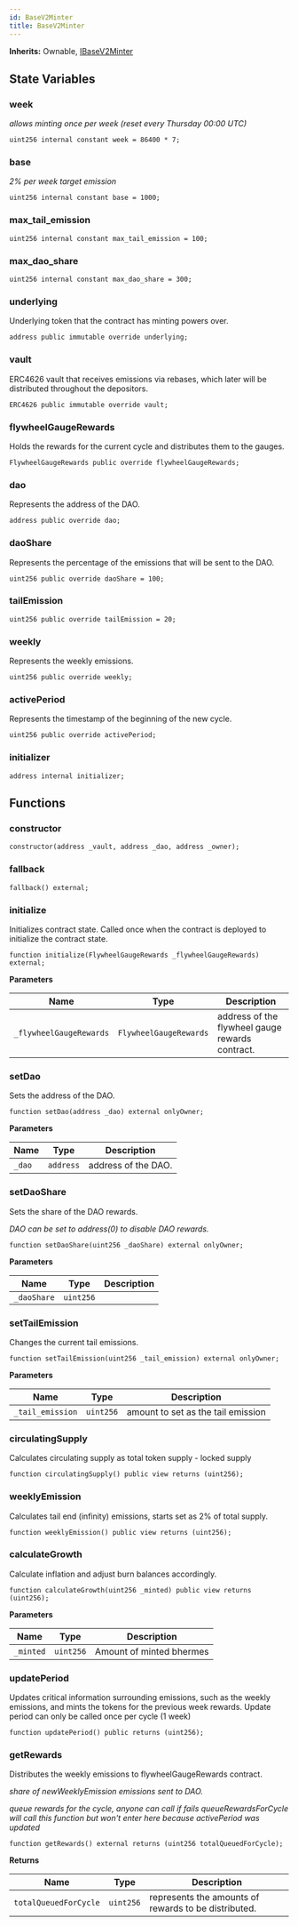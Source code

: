 ```yaml
---
id: BaseV2Minter
title: BaseV2Minter
---
```


**Inherits:**
Ownable, [IBaseV2Minter](/hermes/interfaces/IBaseV2Minter.sol/interface.IBaseV2Minter.md)


## State Variables
### week
*allows minting once per week (reset every Thursday 00:00 UTC)*


```solidity
uint256 internal constant week = 86400 * 7;
```


### base
*2% per week target emission*


```solidity
uint256 internal constant base = 1000;
```


### max_tail_emission

```solidity
uint256 internal constant max_tail_emission = 100;
```


### max_dao_share

```solidity
uint256 internal constant max_dao_share = 300;
```


### underlying
Underlying token that the contract has minting powers over.


```solidity
address public immutable override underlying;
```


### vault
ERC4626 vault that receives emissions via rebases, which later will be distributed throughout the depositors.


```solidity
ERC4626 public immutable override vault;
```


### flywheelGaugeRewards
Holds the rewards for the current cycle and distributes them to the gauges.


```solidity
FlywheelGaugeRewards public override flywheelGaugeRewards;
```


### dao
Represents the address of the DAO.


```solidity
address public override dao;
```


### daoShare
Represents the percentage of the emissions that will be sent to the DAO.


```solidity
uint256 public override daoShare = 100;
```


### tailEmission

```solidity
uint256 public override tailEmission = 20;
```


### weekly
Represents the weekly emissions.


```solidity
uint256 public override weekly;
```


### activePeriod
Represents the timestamp of the beginning of the new cycle.


```solidity
uint256 public override activePeriod;
```


### initializer

```solidity
address internal initializer;
```


## Functions
### constructor


```solidity
constructor(address _vault, address _dao, address _owner);
```

### fallback


```solidity
fallback() external;
```

### initialize

Initializes contract state. Called once when the contract is
deployed to initialize the contract state.


```solidity
function initialize(FlywheelGaugeRewards _flywheelGaugeRewards) external;
```
**Parameters**

|Name|Type|Description|
|----|----|-----------|
|`_flywheelGaugeRewards`|`FlywheelGaugeRewards`|address of the flywheel gauge rewards contract.|


### setDao

Sets the address of the DAO.


```solidity
function setDao(address _dao) external onlyOwner;
```
**Parameters**

|Name|Type|Description|
|----|----|-----------|
|`_dao`|`address`|address of the DAO.|


### setDaoShare

Sets the share of the DAO rewards.

*DAO can be set to address(0) to disable DAO rewards.*


```solidity
function setDaoShare(uint256 _daoShare) external onlyOwner;
```
**Parameters**

|Name|Type|Description|
|----|----|-----------|
|`_daoShare`|`uint256`||


### setTailEmission

Changes the current tail emissions.


```solidity
function setTailEmission(uint256 _tail_emission) external onlyOwner;
```
**Parameters**

|Name|Type|Description|
|----|----|-----------|
|`_tail_emission`|`uint256`|amount to set as the tail emission|


### circulatingSupply

Calculates circulating supply as total token supply - locked supply


```solidity
function circulatingSupply() public view returns (uint256);
```

### weeklyEmission

Calculates tail end (infinity) emissions, starts set as 2% of total supply.


```solidity
function weeklyEmission() public view returns (uint256);
```

### calculateGrowth

Calculate inflation and adjust burn balances accordingly.


```solidity
function calculateGrowth(uint256 _minted) public view returns (uint256);
```
**Parameters**

|Name|Type|Description|
|----|----|-----------|
|`_minted`|`uint256`|Amount of minted bhermes|


### updatePeriod

Updates critical information surrounding emissions, such as
the weekly emissions, and mints the tokens for the previous week rewards.
Update period can only be called once per cycle (1 week)


```solidity
function updatePeriod() public returns (uint256);
```

### getRewards

Distributes the weekly emissions to flywheelGaugeRewards contract.

*share of newWeeklyEmission emissions sent to DAO.*

*queue rewards for the cycle, anyone can call if fails
queueRewardsForCycle will call this function but won't enter
here because activePeriod was updated*


```solidity
function getRewards() external returns (uint256 totalQueuedForCycle);
```
**Returns**

|Name|Type|Description|
|----|----|-----------|
|`totalQueuedForCycle`|`uint256`|represents the amounts of rewards to be distributed.|


